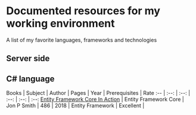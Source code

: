 # Documented resources for my working environment

A list of my favorite languages, frameworks and technologies

## Server side 

## C# language
Books | Subject | Author | Pages | Year | Prerequisites | Rate
:-- | :--: | :--: | :--: | :--: | :--:
[Entity Framework Core In Action](https://www.manning.com/books/entity-framework-core-in-action) | Entity Framework Core | Jon P Smith | 486 | 2018 | Entity Framework | Excellent |
